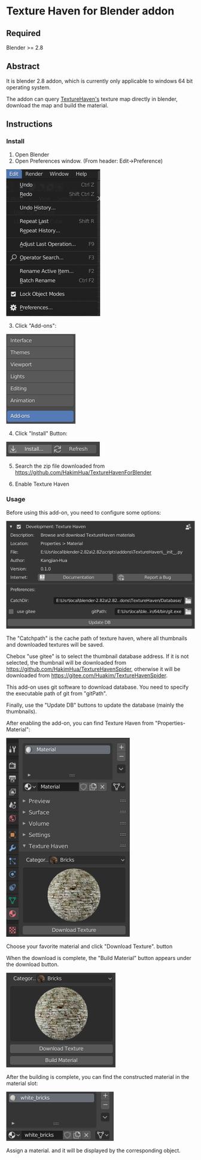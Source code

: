 # Texture Haven for Blender addon

## Required

Blender >= 2.8

## Abstract

It is blender 2.8 addon, which is currently only applicable to windows 64 bit operating system. 

The addon can query [TextureHaven's](https://texturehaven.com/textures/) texture map directly in blender, download the map and build the material.

## Instructions

### Install

1. Open Blender
2. Open Preferences window. (From header: Edit->Preference)

![1.1](Pics/1.1.png)

3. Click "Add-ons":

![1.2](Pics/1.2.png)

4. Click "Install" Button:

![1.3](Pics/1.3.png)

5. Search the zip file downloaded from https://github.com/HakimHua/TextureHavenForBlender

6. Enable Texture Haven

### Usage

Before using this add-on, you need to configure some options:

![1.4](Pics/1.4.png)

The "Catchpath" is the cache path of texture haven,  where all thumbnails and downloaded textures will be saved. 

Chebox "use gitee" is to select the thumbnail database address. If it is not selected, the thumbnail will be downloaded from https://github.com/HakimHua/TextureHavenSpider, otherwise it will be downloaded from https://gitee.com/Huakim/TextureHavenSpider.

This add-on uses git software to download database. You need to specify the executable path of git from "gitPath".

Finally, use the "Update DB" buttons to update the database (mainly the thumbnails).

After enabling the add-on, you can find Texture Haven from "Properties-Material":

![1.5](Pics/1.5.PNG)

Choose your favorite material and click "Download Texture". button

When the download is complete, the "Build Material" button appears under the download button. 

![1.6](Pics/1.6.PNG)

After the building is complete, you can find the constructed material in the material slot:

![1.7](Pics/1.7.PNG)

Assign a material. and it will be displayed by the corresponding object.
